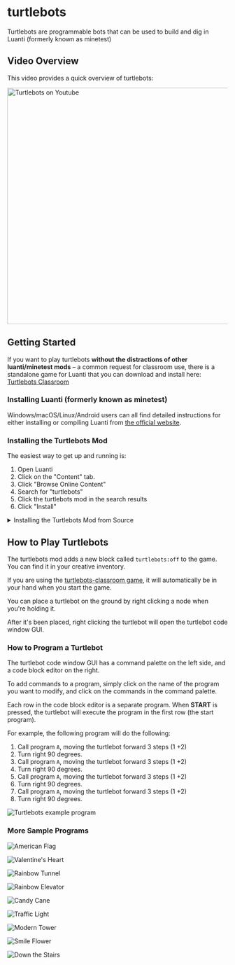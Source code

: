 # turtlebots

Turtlebots are programmable bots that can be used to build and dig in Luanti (formerly known as minetest)

## Video Overview

This video provides a quick overview of turtlebots:

<a href ="https://www.youtube.com/watch?v=UR30MB3449k">
  <img src="https://github.com/jmole/turtlebots/blob/af6e212b6d99e8de45709ac0d6132df8fb09d963/images/turtlebots-youtube-thumbnail.jpg" alt="Turtlebots on Youtube" width="540px" />
</a>


## Getting Started

If you want to play turtlebots **without the distractions of other luanti/minetest mods** – a common request for classroom use, there is a standalone game for Luanti that you can download and install here: [Turtlebots Classroom](https://github.com/jmole/turtlebots-classroom)

### Installing Luanti (formerly known as minetest)

Windows/macOS/Linux/Android users can all find detailed instructions for either installing or compiling Luanti from [the official website](https://www.luanti.org/downloads/).

### Installing the Turtlebots Mod

The easiest way to get up and running is:
1) Open Luanti
2) Click on the "Content" tab.
3) Click "Browse Online Content"
4) Search for "turtlebots"
5) Click the turtlebots mod in the search results
6) Click "Install"


<details>
<summary>Installing the Turtlebots Mod from Source</summary>
Otherwise, you can install the mod manually by downloading or cloning the repository into your Luanti/minetest `mods` folder.

On windows, this is typically `%appdata%\.minetest\mods`. On Linux, this is typically `~/.minetest/mods`. On macOS, this is typically `~/Library/Application Support/minetest/mods`. Note that these folders won't exist until you have run Luanti at least once.

```bash
cd ~/Library/Application\ Support/minetest/mods
git clone https://github.com/jmole/turtlebots.git
```

</details>

## How to Play Turtlebots

The turtlebots mod adds a new block called `turtlebots:off` to the game. You can find it in your creative inventory.

If you are using the [turtlebots-classroom game](https://github.com/jmole/turtlebots-classroom), it will automatically be in your hand when you start the game.

You can place a turtlebot on the ground by right clicking a node when you're holding it.

After it's been placed, right clicking the turtlebot will open the turtlebot code window GUI.

### How to Program a Turtlebot

The turtlebot code window GUI has a command palette on the left side, and a code block editor on the right.

To add commands to a program, simply click on the name of the program you want to modify, and click on the commands in the command palette.

Each row in the code block editor is a separate program. When **START** is pressed, the turtlebot will execute the program in the first row (the start program).

For example, the following program will do the following:

1) Call program `A`, moving the turtlebot forward 3 steps (1 +2)
2) Turn right 90 degrees.
3) Call program `A`, moving the turtlebot forward 3 steps (1 +2)
4) Turn right 90 degrees.
5) Call program `A`, moving the turtlebot forward 3 steps (1 +2)
6) Turn right 90 degrees.
7) Call program `A`, moving the turtlebot forward 3 steps (1 +2)
8) Turn right 90 degrees.

![Turtlebots example program](examples/simple-program.png)


### More Sample Programs

![American Flag](examples/american-flag.png)

![Valentine's Heart](examples/valentines-heart.png)

![Rainbow Tunnel](examples/rainbow-tunnel.png)

![Rainbow Elevator](examples/rainbow-elevator.png)

![Candy Cane](examples/candy-cane.png)

![Traffic Light](examples/traffic-light.png)

![Modern Tower](examples/modern-tower.png)

![Smile Flower](examples/smile-flower.png)

![Down the Stairs](examples/down-the-stairs.png)








